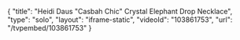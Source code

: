 {
    "title": "Heidi Daus \"Casbah Chic\" Crystal Elephant Drop Necklace",
    "type": "solo",
    "layout": "iframe-static",
    "videoId": "103861753",
    "url": "\/tvpembed\/103861753"
}